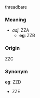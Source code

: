 threadbare
### Meaning
+ _adj_: ZZA
    + __eg__: ZZB

### Origin

ZZC

### Synonym

__eg__: ZZD

+ ZZE


